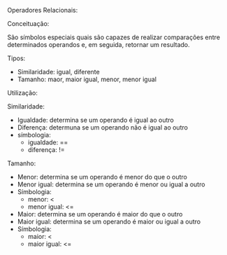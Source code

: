 Operadores Relacionais:

Conceituação:

São símbolos especiais quais são capazes de realizar comparações entre determinados operandos e, em seguida,
retornar um resultado.

Tipos:
- Similaridade: igual, diferente
- Tamanho: maor, maior igual, menor, menor igual

Utilização:

Similaridade:

- Igualdade: determina se um operando é igual ao outro
- Diferença: determuna se um operando não é igual ao outro
- símbologia:
  - igualdade: ==
  - diferença: !=

Tamanho:
- Menor: determina se um operando é menor do que o outro
- Menor igual: determina se um operando é menor ou igual a outro
- Símbologia:
  - menor: <
  - menor igual: <=
- Maior: determina se um operando é maior do que o outro
- Maior igual: determina se um operando é maior ou igual a outro
- Símbologia:
  - maior: <
  - maior igual: <=